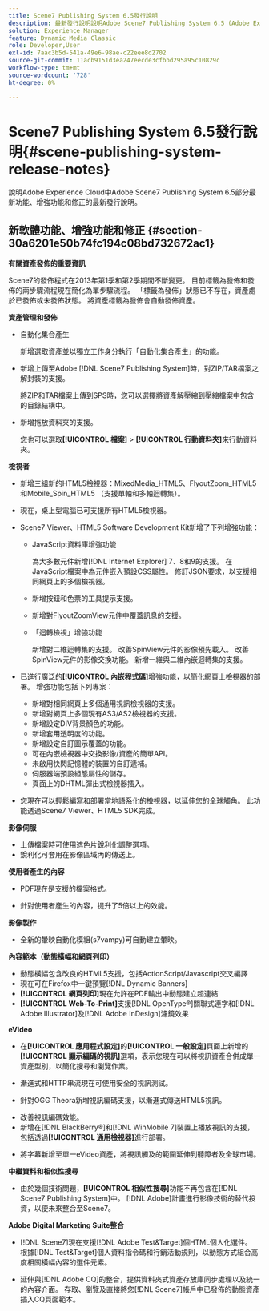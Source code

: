 ```yaml
---
title: Scene7 Publishing System 6.5發行說明
description: 最新發行說明說明Adobe Scene7 Publishing System 6.5 (Adobe Experience Cloud中Adobe Experience Manager解決方案的一部分)的最新功能、增強功能和修正。
solution: Experience Manager
feature: Dynamic Media Classic
role: Developer,User
exl-id: 7aac3b5d-541a-49e6-98ae-c22eee8d2702
source-git-commit: 11acb9151d3ea247eecde3cfbbd295a95c10829c
workflow-type: tm+mt
source-wordcount: '728'
ht-degree: 0%

---
```


# Scene7 Publishing System 6.5發行說明{#scene-publishing-system-release-notes}

說明Adobe Experience Cloud中Adobe Scene7 Publishing System 6.5部分最新功能、增強功能和修正的最新發行說明。

## 新軟體功能、增強功能和修正 {#section-30a6201e50b74fc194c08bd732672ac1}

**有關資產發佈的重要資訊**

Scene7的發佈程式在2013年第1季和第2季期間不斷變更。 目前標籤為發佈和發佈的兩步驟流程現在簡化為單步驟流程。 「標籤為發佈」狀態已不存在，資產處於已發佈或未發佈狀態。 將資產標籤為發佈會自動發佈資產。

**資產管理和發佈**

* 自動化集合產生

  新增選取資產並以獨立工作身分執行「自動化集合產生」的功能。
* 新增上傳至Adobe [!DNL Scene7 Publishing System]時，對ZIP/TAR檔案之解封裝的支援。

  將ZIP和TAR檔案上傳到SPS時，您可以選擇將資產解壓縮到壓縮檔案中包含的目錄結構中。

* 新增拖放資料夾的支援。

  您也可以選取&#x200B;**[!UICONTROL 檔案]** > **[!UICONTROL 行動資料夾]**&#x200B;來行動資料夾。

**檢視者**

* 新增三組新的HTML5檢視器：MixedMedia_HTML5、FlyoutZoom_HTML5和Mobile_Spin_HTML5 （支援單軸和多軸迴轉集）。
<!-- 
  [More information](http://help.adobe.com/en_US/scene7/using/WS6E593DEA-7D81-4cd6-84B0-85E8BB274176.html#WS1c46793299cf21d77e926d1613177f0a020-8000.html).  -->
* 現在，桌上型電腦已可支援所有HTML5檢視器。

<!--   [More information](http://help.adobe.com/en_US/scene7/using/WS6E593DEA-7D81-4cd6-84B0-85E8BB274176.html#WS1c46793299cf21d77e926d1613177f0a020-8000.html). -->
* Scene7 Viewer、HTML5 Software Development Kit新增了下列增強功能：

   * JavaScript資料庫增強功能

     為大多數元件新增[!DNL Internet Explorer] 7、8和9的支援。 在JavaScript檔案中為元件嵌入預設CSS屬性。 修訂JSON要求，以支援相同網頁上的多個檢視器。

   * 新增按鈕和色票的工具提示支援。
   * 新增對FlyoutZoomView元件中覆蓋訊息的支援。
   * 「迴轉檢視」增強功能

     新增對二維迴轉集的支援。 改善SpinView元件的影像預先載入。 改善SpinView元件的影像交換功能。 新增一維與二維內嵌迴轉集的支援。

* 已進行廣泛的&#x200B;**[!UICONTROL 內嵌程式碼]**&#x200B;增強功能，以簡化網頁上檢視器的部署。 增強功能包括下列專案：

   * 新增對相同網頁上多個通用視訊檢視器的支援。
   * 新增對網頁上多個現有AS3/AS2檢視器的支援。
   * 新增設定DIV背景顏色的功能。
   * 新增套用透明度的功能。
   * 新增設定自訂圖示覆蓋的功能。
   * 可在內嵌檢視器中交換影像/資產的簡單API。
   * 未啟用快閃記憶體的裝置的自訂遞補。
   * 伺服器端預設組態屬性的儲存。
   * 頁面上的DHTML彈出式檢視器插入。

* 您現在可以輕鬆編寫和部署當地語系化的檢視器，以延伸您的全球觸角。 此功能透過Scene7 Viewer、HTML5 SDK完成。

**影像伺服**

* 上傳檔案時可使用遮色片銳利化調整選項。
* 銳利化可套用在影像區域內的傳送上。

**使用者產生的內容**

* PDF現在是支援的檔案格式。

<!--   [More information](http://help.adobe.com/en_US/scene7/using/WSe8b0455615e2dc47-2df907a712f31201b35-8000.html).  -->
* 針對使用者產生的內容，提升了5倍以上的效能。

**影像製作**

* 全新的暈映自動化模組(s7vampy)可自動建立暈映。

**內容範本（動態橫幅和網頁列印）**

* 動態橫幅包含改良的HTML5支援，包括ActionScript/Javascript交叉編譯
* 現在可在Firefox中一鍵預覽[!DNL Dynamic Banners]
* **[!UICONTROL 網頁列印]**&#x200B;現在允許在PDF輸出中動態建立超連結
* **[!UICONTROL Web-To-Print]**&#x200B;支援[!DNL OpenType®]關聯式連字和[!DNL Adobe Illustrator]及[!DNL Adobe InDesign]濾鏡效果

**eVideo**

* 在&#x200B;**[!UICONTROL 應用程式設定]**&#x200B;的&#x200B;**[!UICONTROL 一般設定]**&#x200B;頁面上新增的&#x200B;**[!UICONTROL 顯示編碼的視訊]**&#x200B;選項，表示您現在可以將視訊資產合併成單一資產型別，以簡化搜尋和瀏覽作業。

<!--   [More information](http://help.adobe.com/en_US/scene7/using/WSCCBA9D3A-06A3-4f29-AF6B-36CBB2A655F1.html).  -->

* 漸進式和HTTP串流現在可使用安全的視訊測試。

<!--   [More information](http://help.adobe.com/en_US/scene7/using/WSd968ca97bf01df72-5efde3a123268dd80f5-8000.html). -->
* 針對OGG Theora新增視訊編碼支援，以漸進式傳送HTML5視訊。

<!--   [More information](http://help.adobe.com/en_US/scene7/using/WSE86ACF2B-BD50-4c48-A1D7-9CD4405B62D0.html#WS1c46793299cf21d7-39fae9c1131ba8968f7-7fff.html). -->
* 改善視訊編碼效能。
* 新增在[!DNL BlackBerry®]和[!DNL WinMobile 7]裝置上播放視訊的支援，包括透過&#x200B;**[!UICONTROL 通用檢視器]**&#x200B;進行部署。

<!--   [More information](http://help.adobe.com/en_US/scene7/using/WS6E593DEA-7D81-4cd6-84B0-85E8BB274176.html#WS1c46793299cf21d77e926d1613177f0a020-8000.html) or the [eVideo chapter](http://help.adobe.com/en_US/scene7/using/WS53492AE1-6029-45d8-BF80-F4B5CF33EB08.html). -->

* 將字幕新增至單一eVideo資產，將視訊觸及的範圍延伸到聽障者及全球市場。

<!--   See [More information](http://help.adobe.com/en_US/scene7/using/WS98ca2e6790647c06-6f6f53e137b959f094-8000.html). -->

**中繼資料和相似性搜尋**

* 由於幾個技術問題，**[!UICONTROL 相似性搜尋]**&#x200B;功能不再包含在[!DNL Scene7 Publishing System]中。 [!DNL Adobe]計畫進行影像技術的替代投資，以便未來整合至Scene7。

**Adobe Digital Marketing Suite整合**

* [!DNL Scene7]現在支援[!DNL Adobe Test&Target]個HTML個人化選件。 根據[!DNL Test&Target]個人資料指令碼和行銷活動規則，以動態方式組合高度相關橫幅內容的選件元素。

* 延伸與[!DNL Adobe CQ]的整合，提供資料夾式資產存放庫同步處理以及統一的內容介面。 存取、瀏覽及直接將您[!DNL Scene7]帳戶中已發佈的動態資產插入CQ頁面範本。
